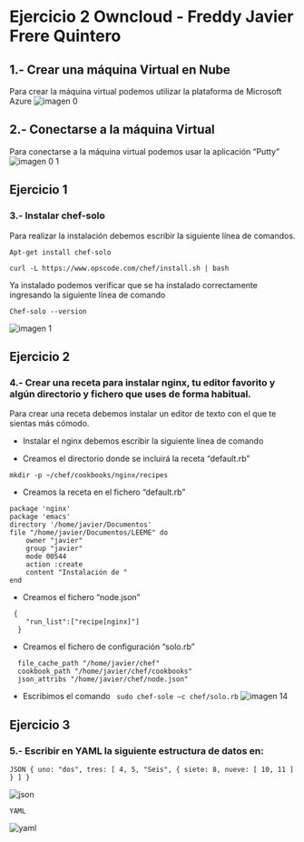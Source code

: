 # Ejercicio 2 Owncloud - Freddy Javier Frere Quintero

## 1.- Crear una máquina Virtual en Nube
Para crear la máquina virtual podemos utilizar la plataforma de Microsoft Azure 
![imagen 0](https://user-images.githubusercontent.com/32844919/32694276-887c91e0-c73c-11e7-95bc-1dc920c4fdfd.JPG)

## 2.-  Conectarse a la máquina Virtual 
Para conectarse a la máquina virtual podemos usar la aplicación “Putty”
![imagen 0 1](https://user-images.githubusercontent.com/32844919/32694285-a9a35098-c73c-11e7-8b11-b8c9615952f6.JPG)

## Ejercicio 1
### 3.- Instalar chef-solo 
Para realizar la instalación debemos escribir la siguiente línea de comandos.

```Apt-get install chef-solo ```

```curl -L https://www.opscode.com/chef/install.sh | bash```

Ya instalado podemos verificar que se ha instalado correctamente ingresando la siguiente línea de comando 

```Chef-solo --version``` 

![imagen 1](https://user-images.githubusercontent.com/32844919/32694308-095a7cd2-c73d-11e7-8eb8-93d02d22a3ac.JPG)

## Ejercicio 2
### 4.- Crear una receta para instalar nginx, tu editor favorito y algún directorio y fichero que uses de forma habitual.
Para crear una receta debemos instalar un editor de texto con el que te sientas más cómodo.
 * Instalar el nginx debemos escribir la siguiente línea de comando 

 * Creamos el directorio donde se incluirá la receta “default.rb”

```mkdir -p ~/chef/cookbooks/nginx/recipes``` 

 * Creamos la receta en el fichero “default.rb” 
``` 
package 'nginx'
package 'emacs'
directory '/home/javier/Documentos'
file "/home/javier/Documentos/LEEME" do
	owner "javier"
	group "javier"
	mode 00544
	action :create
	content "Instalación de "
end
```
 * Creamos el fichero “node.json”
```
 {
    "run_list":["recipe[nginx]"]
  }
```

 * Creamos el fichero de configuración “solo.rb”  
```
  file_cache_path "/home/javier/chef"
  cookbook_path "/home/javier/chef/cookbooks"
  json_attribs "/home/javier/chef/node.json"
``` 
 * Escribimos el comando 
``` sudo chef-sole –c chef/solo.rb```
![imagen 14](https://user-images.githubusercontent.com/32844919/32694331-739fd862-c73d-11e7-9720-1e68f3a7989a.JPG)

## Ejercicio 3 
### 5.- Escribir en YAML la siguiente estructura de datos en: 
```
JSON { uno: "dos", tres: [ 4, 5, "Seis", { siete: 8, nueve: [ 10, 11 ] } ] }
```
![json](https://user-images.githubusercontent.com/32844919/32694334-861bbdbc-c73d-11e7-9afc-178f75cae49c.JPG)
```
YAML
```
![yaml](https://user-images.githubusercontent.com/32844919/32694335-8ddff202-c73d-11e7-93f4-3b1b5ed2b0aa.JPG)
